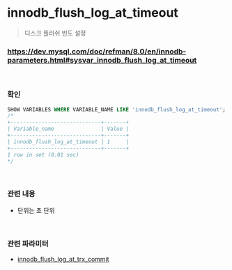 innodb_flush_log_at_timeout
===
>디스크 플러쉬 빈도 설정

### https://dev.mysql.com/doc/refman/8.0/en/innodb-parameters.html#sysvar_innodb_flush_log_at_timeout

<br>

### 확인
```sql
SHOW VARIABLES WHERE VARIABLE_NAME LIKE 'innodb_flush_log_at_timeout';
/*
+-----------------------------+-------+
| Variable_name               | Value |
+-----------------------------+-------+
| innodb_flush_log_at_timeout | 1     |
+-----------------------------+-------+
1 row in set (0.01 sec)
*/
```

<br>

### 관련 내용
* 단위는 초 단위

<br>

### 관련 파라미터
* [innodb_flush_log_at_trx_commit](./innodb_flush_log_at_trx_commit.md)

<br>
